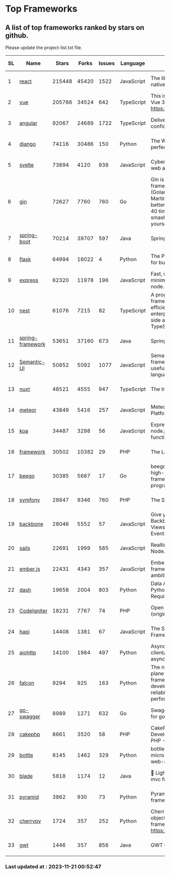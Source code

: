 # Top Frameworks
## A list of top frameworks ranked by stars on github.  
Please update the project-list.txt file.

| SL| Name  | Stars| Forks| Issues | Language | Description | Last Commit |
| --| ------| -----| ---- | ------ | -------- | ----------- | ----------- |
| 1 | [react](https://github.com/facebook/react) | 215448 | 45420 | 1522 | JavaScript | The library for web and native user interfaces. | 2023-11-17 14:00:56 |
| 2 | [vue](https://github.com/vuejs/vue) | 205786 | 34524 | 642 | TypeScript | This is the repo for Vue 2. For Vue 3, go to https://github.com/vuejs/core | 2023-11-07 07:32:23 |
| 3 | [angular](https://github.com/angular/angular) | 92067 | 24689 | 1722 | TypeScript | Deliver web apps with confidence 🚀 | 2023-11-20 21:16:15 |
| 4 | [django](https://github.com/django/django) | 74116 | 30486 | 150 | Python | The Web framework for perfectionists with deadlines. | 2023-11-20 18:52:56 |
| 5 | [svelte](https://github.com/sveltejs/svelte) | 73894 | 4120 | 938 | JavaScript | Cybernetically enhanced web apps | 2023-11-20 22:37:55 |
| 6 | [gin](https://github.com/gin-gonic/gin) | 72627 | 7760 | 760 | Go | Gin is a HTTP web framework written in Go (Golang). It features a Martini-like API with much better performance -- up to 40 times faster. If you need smashing performance, get yourself some Gin. | 2023-11-16 15:46:43 |
| 7 | [spring-boot](https://github.com/spring-projects/spring-boot) | 70214 | 39707 | 597 | Java | Spring Boot | 2023-11-21 00:27:46 |
| 8 | [flask](https://github.com/pallets/flask) | 64994 | 16022 | 4 | Python | The Python micro framework for building web applications. | 2023-11-15 21:03:05 |
| 9 | [express](https://github.com/expressjs/express) | 62320 | 11978 | 196 | JavaScript | Fast, unopinionated, minimalist web framework for node. | 2023-06-04 15:47:20 |
| 10 | [nest](https://github.com/nestjs/nest) | 61076 | 7215 | 82 | TypeScript | A progressive Node.js framework for building efficient, scalable, and enterprise-grade server-side applications with TypeScript/JavaScript 🚀 | 2023-11-20 09:06:43 |
| 11 | [spring-framework](https://github.com/spring-projects/spring-framework) | 53651 | 37160 | 673 | Java | Spring Framework | 2023-11-20 20:01:40 |
| 12 | [Semantic-UI](https://github.com/Semantic-Org/Semantic-UI) | 50852 | 5092 | 1077 | JavaScript | Semantic is a UI component framework based around useful principles from natural language. | 2023-01-11 17:05:32 |
| 13 | [nuxt](https://github.com/nuxt/nuxt) | 48521 | 4555 | 947 | TypeScript | The Intuitive Vue Framework. | 2023-11-20 22:27:22 |
| 14 | [meteor](https://github.com/meteor/meteor) | 43849 | 5416 | 257 | JavaScript | Meteor, the JavaScript App Platform | 2023-11-16 16:55:15 |
| 15 | [koa](https://github.com/koajs/koa) | 34487 | 3298 | 56 | JavaScript | Expressive middleware for node.js using ES2017 async functions | 2023-11-08 15:05:20 |
| 16 | [framework](https://github.com/laravel/framework) | 30502 | 10382 | 29 | PHP | The Laravel Framework. | 2023-11-20 20:29:51 |
| 17 | [beego](https://github.com/beego/beego) | 30385 | 5687 | 17 | Go | beego is an open-source, high-performance web framework for the Go programming language. | 2023-10-26 14:18:44 |
| 18 | [symfony](https://github.com/symfony/symfony) | 28847 | 9346 | 760 | PHP | The Symfony PHP framework | 2023-11-20 16:43:49 |
| 19 | [backbone](https://github.com/jashkenas/backbone) | 28046 | 5552 | 57 | JavaScript | Give your JS App some Backbone with Models, Views, Collections, and Events | 2023-08-10 22:05:08 |
| 20 | [sails](https://github.com/balderdashy/sails) | 22691 | 1999 | 585 | JavaScript | Realtime MVC Framework for Node.js | 2023-09-01 21:26:40 |
| 21 | [ember.js](https://github.com/emberjs/ember.js) | 22431 | 4343 | 357 | JavaScript | Ember.js - A JavaScript framework for creating ambitious web applications | 2023-11-18 07:18:36 |
| 22 | [dash](https://github.com/plotly/dash) | 19658 | 2004 | 803 | Python | Data Apps & Dashboards for Python. No JavaScript Required. | 2023-10-26 19:38:28 |
| 23 | [CodeIgniter](https://github.com/bcit-ci/CodeIgniter) | 18231 | 7767 | 74 | PHP | Open Source PHP Framework (originally from EllisLab) | 2023-04-07 17:57:13 |
| 24 | [hapi](https://github.com/hapijs/hapi) | 14408 | 1381 | 67 | JavaScript | The Simple, Secure Framework Developers Trust | 2023-09-18 11:40:11 |
| 25 | [aiohttp](https://github.com/aio-libs/aiohttp) | 14100 | 1984 | 497 | Python | Asynchronous HTTP client/server framework for asyncio and Python | 2023-11-19 14:49:09 |
| 26 | [falcon](https://github.com/falconry/falcon) | 9294 | 925 | 163 | Python | The no-magic web data plane API and microservices framework for Python developers, with a focus on reliability, correctness, and performance at scale. | 2023-11-12 19:21:29 |
| 27 | [go-swagger](https://github.com/go-swagger/go-swagger) | 8989 | 1271 | 632 | Go | Swagger 2.0 implementation for go | 2023-08-21 22:25:45 |
| 28 | [cakephp](https://github.com/cakephp/cakephp) | 8661 | 3520 | 58 | PHP | CakePHP: The Rapid Development Framework for PHP - Official Repository | 2023-11-20 02:35:15 |
| 29 | [bottle](https://github.com/bottlepy/bottle) | 8145 | 1462 | 329 | Python | bottle.py is a fast and simple micro-framework for python web-applications. | 2022-09-05 15:24:52 |
| 30 | [blade](https://github.com/lets-blade/blade) | 5818 | 1174 | 12 | Java | :rocket: Lightning fast and elegant mvc framework for Java8 | 2023-06-16 05:18:49 |
| 31 | [pyramid](https://github.com/Pylons/pyramid) | 3862 | 930 | 73 | Python | Pyramid - A Python web framework | 2023-09-14 21:55:43 |
| 32 | [cherrypy](https://github.com/cherrypy/cherrypy) | 1724 | 357 | 252 | Python | CherryPy is a pythonic, object-oriented HTTP framework.      https://cherrypy.dev | 2023-08-04 13:52:17 |
| 33 | [gwt](https://github.com/gwtproject/gwt) | 1446 | 357 | 856 | Java | GWT Open Source Project | 2023-11-15 01:18:28 |

### Last updated at : 2023-11-21 00:52:47
